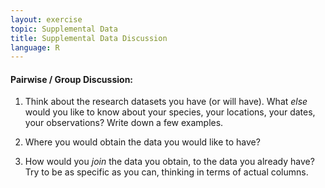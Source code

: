 ```yaml
---
layout: exercise
topic: Supplemental Data
title: Supplemental Data Discussion
language: R
---
```


#### Pairwise / Group Discussion:

1. Think about the research datasets you have (or will have). 
What *else* would you like to know about your species, 
your locations, your dates, your observations? 
Write down a few examples.

2. Where you would obtain the data you would like to have?

3. How would you *join* the data you obtain, to the data you 
already have? Try to be as specific as you can, 
thinking in terms of actual columns.

